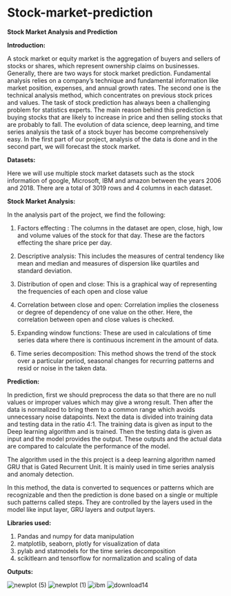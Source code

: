 # Stock-market-prediction
<b>Stock Market Analysis and Prediction</b>

**Introduction:**

A stock market or equity market is the aggregation of buyers and sellers of stocks or shares, which represent ownership claims on businesses. Generally, there are two ways for stock market prediction. Fundamental analysis relies on a company’s technique and fundamental information like market position, expenses, and annual growth rates. The second one is the technical analysis method, which concentrates on previous stock prices and values.
The task of stock prediction has always been a challenging problem for statistics experts. The main reason behind this prediction is buying stocks that are likely to increase in price and then selling stocks that are probably to fall. The evolution of data science, deep learning, and time series analysis the task of a stock buyer has become comprehensively easy. In the first part of our project, analysis of the data is done and in the second part, we will forecast the stock market.

**Datasets:**

Here we will use multiple stock market datasets such as the stock information of google, Microsoft, IBM and amazon between the years 2006 and 2018. There are a total of 3019 rows and 4 columns in each dataset.


**Stock Market Analysis:**

In the analysis part of the project, we find the following:

1. Factors effecting : The columns in the dataset are open, close, high, low and volume values of the stock for that day. These are the factors effecting the share price per day. 

2. Descriptive analysis: This includes the measures of central tendency like mean and median and measures of dispersion like quartiles and standard deviation.

3. Distribution of open and close: This is a graphical way of representing the frequencies of each open and close value

4. Correlation between close and open: Correlation implies the closeness or degree of dependency of one value on the other. Here, the correlation between open and close values is checked. 

5. Expanding window functions: These are used in calculations of time series data where there is continuous increment in the amount of data.

6. Time series decomposition: This method shows the trend of the stock over a particular period, seasonal changes for recurring patterns and resid or noise in the taken data.



**Prediction:**

In prediction, first we should preprocess the data so that there are no null values or improper  values which may give a wrong result. Then after the data is normalized to bring them to a common range which avoids unnecessary noise datapoints.
Next the data is divided into training data and testing data in the ratio 4:1. The training data is given as input to the Deep learning algorithm and is trained. Then the testing data is given as input and the model provides the output. These outputs and the actual data are compared to calculate the performance of the model. 

The algorithm used in the this project is a deep learning algorithm named GRU that is Gated Recurrent Unit. It is mainly used in time series analysis and anomaly detection.

In this method, the data is converted to sequences or patterns which are recognizable and then the prediction is done based on a single or multiple such patterns called steps. They are controlled by the layers used in the model like input layer, GRU layers and output layers.


**Libraries used:**

1. Pandas and numpy for data manipulation
2. matplotlib, seaborn,  plotly for visualization of data
3. pylab and statmodels for the time series decomposition
4. scikitlearn and tensorflow for normalization and scaling of data

**Outputs:**

![newplot (5)](https://github.com/user-attachments/assets/4dd06269-02b9-41e4-a192-848d66a0ddf8)
![newplot (1)](https://github.com/user-attachments/assets/1168f85a-f46f-4352-8777-e2bbb1c78e33)
![ibm](https://github.com/user-attachments/assets/a92809ac-3887-4b60-9c6c-d30da8bad2bd)
![download14](https://github.com/user-attachments/assets/b07dfd71-a040-4862-9357-0c8a85c2314d)
